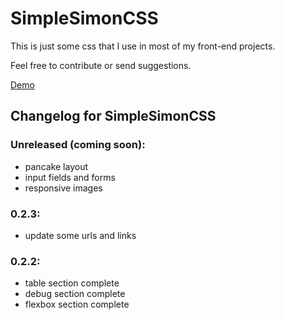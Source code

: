# SimpleSimonCSS

This is just some css that I use in most of my front-end projects.

Feel free to contribute or send suggestions.

[Demo](https://simonhlee97.github.io/simplesimoncss)

## Changelog for SimpleSimonCSS

### Unreleased (coming soon):

-   pancake layout
-   input fields and forms
-   responsive images

### 0.2.3:

-   update some urls and links

### 0.2.2:

-   table section complete
-   debug section complete
-   flexbox section complete
